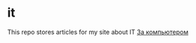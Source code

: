 # it

 This repo stores articles for my site about IT [За компьютером]([http://avshcherbina.ru/](http://avshcherbina.ru/))
